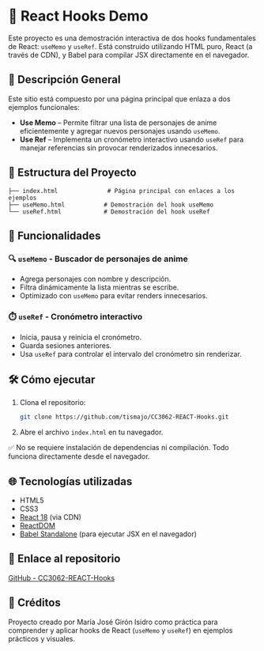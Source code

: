# 📘 React Hooks Demo

Este proyecto es una demostración interactiva de dos hooks fundamentales de React: `useMemo` y `useRef`. Está construido utilizando HTML puro, React (a través de CDN), y Babel para compilar JSX directamente en el navegador.

## 🚀 Descripción General

Este sitio está compuesto por una página principal que enlaza a dos ejemplos funcionales:

- **Use Memo** – Permite filtrar una lista de personajes de anime eficientemente y agregar nuevos personajes usando `useMemo`.
- **Use Ref** – Implementa un cronómetro interactivo usando `useRef` para manejar referencias sin provocar renderizados innecesarios.

## 🧩 Estructura del Proyecto

```
├── index.html              # Página principal con enlaces a los ejemplos
├── useMemo.html           # Demostración del hook useMemo
└── useRef.html            # Demostración del hook useRef

````

## 📂 Funcionalidades

### 🔍 `useMemo` - Buscador de personajes de anime

- Agrega personajes con nombre y descripción.
- Filtra dinámicamente la lista mientras se escribe.
- Optimizado con `useMemo` para evitar renders innecesarios.

### ⏱️ `useRef` - Cronómetro interactivo

- Inicia, pausa y reinicia el cronómetro.
- Guarda sesiones anteriores.
- Usa `useRef` para controlar el intervalo del cronómetro sin renderizar.

## 🛠️ Cómo ejecutar

1. Clona el repositorio:
   ```bash
   git clone https://github.com/tismajo/CC3062-REACT-Hooks.git
    ````

2. Abre el archivo `index.html` en tu navegador.

✅ No se requiere instalación de dependencias ni compilación. Todo funciona directamente desde el navegador.

## 🌐 Tecnologías utilizadas

* HTML5
* CSS3
* [React 18](https://reactjs.org/) (via CDN)
* [ReactDOM](https://reactjs.org/docs/react-dom.html)
* [Babel Standalone](https://babeljs.io/docs/en/babel-standalone) (para ejecutar JSX en el navegador)

## 📎 Enlace al repositorio

[GitHub - CC3062-REACT-Hooks](https://github.com/tismajo/CC3062-REACT-Hooks.git)

## 🧠 Créditos

Proyecto creado por María José Girón Isidro como práctica para comprender y aplicar hooks de React (`useMemo` y `useRef`) en ejemplos prácticos y visuales.
